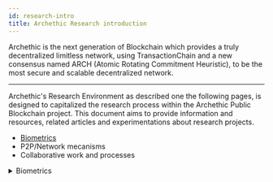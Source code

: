 ```yaml
---
id: research-intro
title: Archethic Research introduction
---
```

Archethic is the next generation of Blockchain which provides a truly decentralized limitless network, using TransactionChain and a new consensus named ARCH (Atomic Rotating Commitment Heuristic),
to be the most secure and scalable decentralized network.

---

Archethic's Research Environment as described one the following pages, is designed to capitalized the research process within the Archethic Public Blockchain project.
This document aims to provide information and resources, related articles and experimentations about research projects.

  - [Biometrics](/research/biometrics-research)
  - P2P/Network mecanisms
  - Collaborative work and processes

  


<details>
  <summary>Biometrics</summary>
</details>

